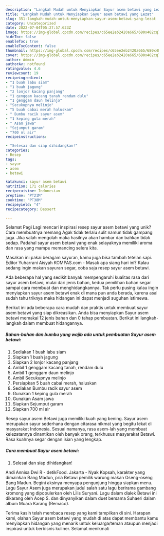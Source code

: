 ```yaml
---
description: "Langkah Mudah untuk Menyiapkan Sayur asem betawi yang Lezat"
title: "Langkah Mudah untuk Menyiapkan Sayur asem betawi yang Lezat"
slug: 351-langkah-mudah-untuk-menyiapkan-sayur-asem-betawi-yang-lezat
category: Uncategorized
date: 2022-07-04T05:27:57.623Z
image: https://img-global.cpcdn.com/recipes/c65ee2eb2420a665/680x482cq70/sayur-asem-betawi-foto-resep-utama.jpg
hideToc: false
enableToc: true
enableTocContent: false
thumbnail: https://img-global.cpcdn.com/recipes/c65ee2eb2420a665/680x482cq70/sayur-asem-betawi-foto-resep-utama.jpg
cover: https://img-global.cpcdn.com/recipes/c65ee2eb2420a665/680x482cq70/sayur-asem-betawi-foto-resep-utama.jpg
author: Admin
authorAv: notfound
ratingvalue: 4.6
reviewcount: 19
recipeingredient:
- "1 buah labu siam"
- "1 buah jagung"
- "2 lonjor kacang panjang"
- "1 genggam kacang tanah rendam dulu"
- "1 genggam daun melinjo"
- "Secukupnya melinjo"
- "5 buah cabai merah haluskan"
- " Bumbu racik sayur asem"
- "1 keping gula merah"
- " Asam jawa"
- "Sejumput garam"
- "700 ml air"
recipeinstructions:

- "Selesai dan siap dihidangkan!"
categories:
- Resep
tags:
- sayur
- asem
- betawi

katakunci: sayur asem betawi 
nutrition: 171 calories
recipecuisine: Indonesian
preptime: "PT21M"
cooktime: "PT38M"
recipeyield: "4"
recipecategory: Dessert

---
```



Selamat Pagi Lagi mencari inspirasi resep sayur asem betawi yang unik? Cara membuatnya memang Agak tidak terlalu sulit namun tidak gampang juga. Jika salah mengolah maka hasilnya akan hambar dan bahkan tidak sedap. Padahal sayur asem betawi yang enak selayaknya memiliki aroma dan rasa yang mampu memancing selera kita.


Masakan ini pakai beragam sayuran, kamu juga bisa tambah tetelan sapi. Editor Yuharrani Aisyah KOMPAS.com - Masak apa siang hari ini? Kalau sedang ingin makan sayuran segar, coba saja resep sayur asem betawi.

Ada beberapa hal yang sedikit banyak mempengaruhi kualitas rasa dari sayur asem betawi, mulai dari jenis bahan, kedua pemilihan bahan segar sampai cara membuat dan menghidangkannya. Tak perlu pusing kalau ingin menyiapkan sayur asem betawi enak di mana pun anda berada, karena asal sudah tahu triknya maka hidangan ini dapat menjadi suguhan istimewa.


Berikut ini ada beberapa cara mudah dan praktis untuk membuat sayur asem betawi yang siap dikreasikan. Anda bisa menyiapkan Sayur asem betawi memakai 12 jenis bahan dan 0 tahap pembuatan. Berikut ini langkah-langkah dalam membuat hidangannya.

<!--inarticleads1-->

##### Bahan-bahan dan bumbu yang wajib ada untuk pembuatan Sayur asem betawi:

1. Sediakan 1 buah labu siam
1. Siapkan 1 buah jagung
1. Siapkan 2 lonjor kacang panjang
1. Ambil 1 genggam kacang tanah, rendam dulu
1. Ambil 1 genggam daun melinjo
1. Ambil Secukupnya melinjo
1. Persiapkan 5 buah cabai merah, haluskan
1. Sediakan  Bumbu racik sayur asem
1. Gunakan 1 keping gula merah
1. Gunakan  Asam jawa
1. Siapkan Sejumput garam
1. Siapkan 700 ml air


Resep sayur asem Betawi juga memiliki kuah yang bening. Sayur asem merupakan sayur sederhana dengan citarasa nikmat yang begitu lekat di masyarakat Indonesia. Sesuai namanya, rasa asem-lah yang membuat kelezatannya dinantikan oleh banyak orang, terkhusus masyarakat Betawi. Rasa kuahnya segar dengan isian yang lengkap. 

<!--inarticleads2-->

##### Cara membuat Sayur asem betawi:


1. Selesai dan siap dihidangkan!

Andi Annisa Dwi R - detikFood. Jakarta - Nyak Kopsah, karakter yang dimainkan Bang Madun, pria Betawi pemilik warung makan Oseng-oseng Bang Madun. Begini aksinya menyapa pengunjung hingga siapkan menu. Lagu Sayur Asem juga merupakan judul salah satu lagu berirama gambang kromong yang dipopulerkan oleh Lilis Suryani. Lagu dalam dialek Betawi ini dikarang oleh Acep S. dan dinyanyikan dalam duet bersama Suhaeri dalam album Muara Karang (Remaco). 

Terima kasih telah membaca resep yang kami tampilkan di sini. Harapan kami, olahan Sayur asem betawi yang mudah di atas dapat membantu kamu menyiapkan hidangan yang menarik untuk keluarga/teman ataupun menjadi inspirasi untuk berbisnis kuliner. Selamat menikmati
